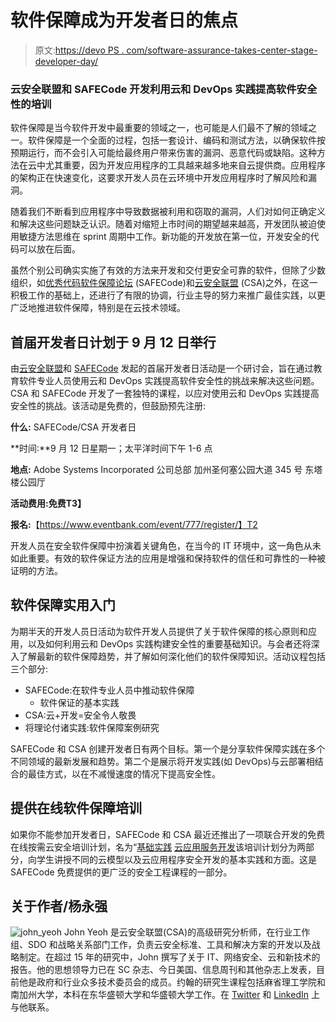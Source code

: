 # 软件保障成为开发者日的焦点

> 原文:[https://devo PS . com/software-assurance-takes-center-stage-developer-day/](https://devops.com/software-assurance-takes-center-stage-developer-day/)

### 云安全联盟和 SAFECode 开发利用云和 DevOps 实践提高软件安全性的培训

软件保障是当今软件开发中最重要的领域之一，也可能是人们最不了解的领域之一。软件保障是一个全面的过程，包括一套设计、编码和测试方法，以确保软件按预期运行，而不会引入可能给最终用户带来伤害的漏洞、恶意代码或缺陷。这种方法在云中尤其重要，因为开发应用程序的工具越来越多地来自云提供商。应用程序的架构正在快速变化，这要求开发人员在云环境中开发应用程序时了解风险和漏洞。

随着我们不断看到应用程序中导致数据被利用和窃取的漏洞，人们对如何正确定义和解决这些问题缺乏认识。随着对缩短上市时间的期望越来越高，开发团队被迫使用敏捷方法思维在 sprint 周期中工作。新功能的开发放在第一位，开发安全的代码可以放在后面。

虽然个别公司确实实施了有效的方法来开发和交付更安全可靠的软件，但除了少数组织，如[优秀代码软件保障论坛](http://www.safecode.org/) (SAFECode)和[云安全联盟](https://cloudsecurityalliance.org/) (CSA)之外，在这一积极工作的基础上，还进行了有限的协调，行业主导的努力来推广最佳实践，以更广泛地推进软件保障，特别是在云技术领域。

## 首届开发者日计划于 9 月 12 日举行

由[云安全联盟](https://cloudsecurityalliance.org/)和 [SAFECode](http://www.safecode.org/) 发起的首届开发者日活动是一个研讨会，旨在通过教育软件专业人员使用云和 DevOps 实践提高软件安全性的挑战来解决这些问题。CSA 和 SAFECode 开发了一套独特的课程，以应对使用云和 DevOps 实践提高安全性的挑战。该活动是免费的，但鼓励预先注册:

**什么:** SAFECode/CSA 开发者日

**时间:**9 月 12 日星期一；太平洋时间下午 1-6 点

**地点:** Adobe Systems Incorporated 公司总部
加州圣何塞公园大道 345 号
东塔楼公园厅

**活动费用:**免费**T3】**

**报名:**【https://www.eventbank.com/event/777/register/】T2

开发人员在安全软件保障中扮演着关键角色，在当今的 IT 环境中，这一角色从未如此重要。有效的软件保证方法的应用是增强和保持软件的信任和可靠性的一种被证明的方法。

## 软件保障实用入门

为期半天的开发人员日活动为软件开发人员提供了关于软件保障的核心原则和应用，以及如何利用云和 DevOps 实践构建安全性的重要基础知识。与会者还将深入了解最新的软件保障趋势，并了解如何深化他们的软件保障知识。活动议程包括三个部分:

*   SAFECode:在软件专业人员中推动软件保障
    *   软件保证的基本实践
*   CSA:云+开发=安全令人敬畏
*   将理论付诸实践:软件保障案例研究

SAFECode 和 CSA 创建开发者日有两个目标。第一个是分享软件保障实践在多个不同领域的最新发展和趋势。第二个是展示将开发实践(如 DevOps)与云部署相结合的最佳方式，以在不减慢速度的情况下提高安全性。

## 提供在线软件保障培训

如果你不能参加开发者日，SAFECode 和 CSA 最近还推出了一项联合开发的免费在线按需云安全培训计划，名为“[基础实践](https://training.safecode.org/) [云应用服务开发](https://training.safecode.org/)该培训计划分为两部分，向学生讲授不同的云模型以及云应用程序安全开发的基本实践和方面。这是 SAFECode 免费提供的更广泛的安全工程课程的一部分。

## 关于作者/杨永强

![john_yeoh](../Images/9ca0252950b60a9a0aa1dc51a235468f.png) John Yeoh 是云安全联盟(CSA)的高级研究分析师，在行业工作组、SDO 和战略关系部门工作，负责云安全标准、工具和解决方案的开发以及战略制定。在超过 15 年的研究中，John 撰写了关于 IT、网络安全、云和新技术的报告。他的思想领导力已在 SC 杂志、今日美国、信息周刊和其他杂志上发表，目前他是政府和行业众多技术委员会的成员。约翰的研究生课程包括麻省理工学院和南加州大学，本科在东华盛顿大学和华盛顿大学工作。在 [Twitter](https://www.twitter.com/YoTheShow) 和 [LinkedIn](https://www.linkedin.com/in/johnyeoh) 上与他联系。